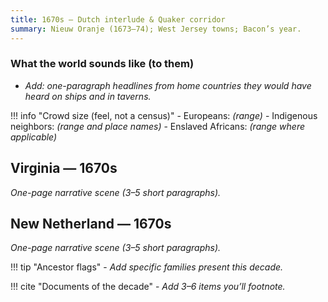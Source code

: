 ```yaml
---
title: 1670s — Dutch interlude & Quaker corridor
summary: Nieuw Oranje (1673–74); West Jersey towns; Bacon’s year.
---
```


### What the world sounds like (to them)
- *Add: one-paragraph headlines from home countries they would have heard on ships and in taverns.*

!!! info "Crowd size (feel, not a census)"
    - Europeans: *(range)*
    - Indigenous neighbors: *(range and place names)*
    - Enslaved Africans: *(range where applicable)*

## Virginia — 1670s
*One-page narrative scene (3–5 short paragraphs).*

## New Netherland — 1670s
*One-page narrative scene (3–5 short paragraphs).*

!!! tip "Ancestor flags"
    - *Add specific families present this decade.*

!!! cite "Documents of the decade"
    - *Add 3–6 items you’ll footnote.*
